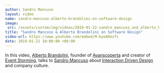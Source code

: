 ```yaml
---
author: Sandro Mancuso
layout: video
name: sandro-mancuso-alberto-brandolini-on-software-design
image:
 src: /assets/custom/img/videos/2019-01-22-sandro_mancuso_and_alberto_brandolini.png
title: "Sandro Mancuso & Alberto Brandolini on Software Design"
video-url: https://www.youtube.com/embed/M-byoAOezfc
date: 2019-01-22 10:00:00 +00:00
---
```


In this video, [Alberto Brandolini](https://twitter.com/ziobrando), founder of [Avanscoperta](https://www.avanscoperta.it/en/) and creator of [Event Storming](https://www.eventstorming.com/), talks to [Sandro Mancuso](https://codurance.com/publications/author/sandro-mancuso/) about [Interaction Driven Design](https://codurance.com/2017/12/08/introducing-idd/) and company culture. 

